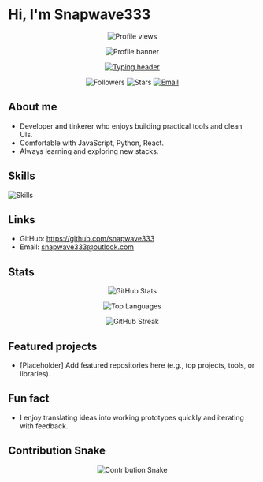 # Hi, I'm Snapwave333

<p align="center">
  <img src="https://komarev.com/ghpvc/?username=snapwave333&style=flat-square&color=blue" alt="Profile views" />
</p>

<p align="center">
  <img src="https://raw.githubusercontent.com/snapwave333/snapwave333/main/assets/banner.png" alt="Profile banner" />
</p>

<p align="center">
  <a href="https://github.com/snapwave333">
    <img src="https://readme-typing-svg.demolab.com/?lines=Developer%2C+tinkerer%2C+and+maker;Clean+UIs+%26+practical+tools;Always+learning+%26+shipping&center=true&width=500&height=50" alt="Typing header" />
  </a>
</p>

<p align="center">
  <img src="https://img.shields.io/github/followers/snapwave333?style=flat-square&label=Followers" alt="Followers" />
  <img src="https://img.shields.io/github/stars/snapwave333?style=flat-square&label=Stars" alt="Stars" />
  <a href="mailto:snapwave333@outlook.com"><img src="https://img.shields.io/badge/email-blue?style=flat-square" alt="Email" /></a>
</p>

## About me

- Developer and tinkerer who enjoys building practical tools and clean UIs.
- Comfortable with JavaScript, Python, React.
- Always learning and exploring new stacks.

## Skills

<p>
  <img src="https://skillicons.dev/icons?i=javascript,python,react" alt="Skills" />
</p>

## Links

- GitHub: https://github.com/snapwave333
- Email: [snapwave333@outlook.com](mailto:snapwave333@outlook.com)

## Stats

<p align="center">
  <img src="https://github-readme-stats.vercel.app/api?username=snapwave333&show_icons=true&theme=tokyonight" alt="GitHub Stats" />
</p>
<p align="center">
  <img src="https://github-readme-stats.vercel.app/api/top-langs/?username=snapwave333&layout=compact&theme=tokyonight" alt="Top Languages" />
</p>
<p align="center">
  <img src="https://streak-stats.demolab.com?user=snapwave333&theme=tokyonight" alt="GitHub Streak" />
</p>

## Featured projects

- [Placeholder] Add featured repositories here (e.g., top projects, tools, or libraries).

## Fun fact

- I enjoy translating ideas into working prototypes quickly and iterating with feedback.

## Contribution Snake

<!-- This image will appear after the workflow generates it -->
<p align="center">
  <img src="https://raw.githubusercontent.com/snapwave333/snapwave333/output/snake.svg" alt="Contribution Snake" />
</p>

